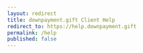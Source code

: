 ```yaml
---
layout: redirect
title: downpayment.gift Client Help
redirect_to: https://help.downpayment.gift
permalink: /help
published: false
---
```


